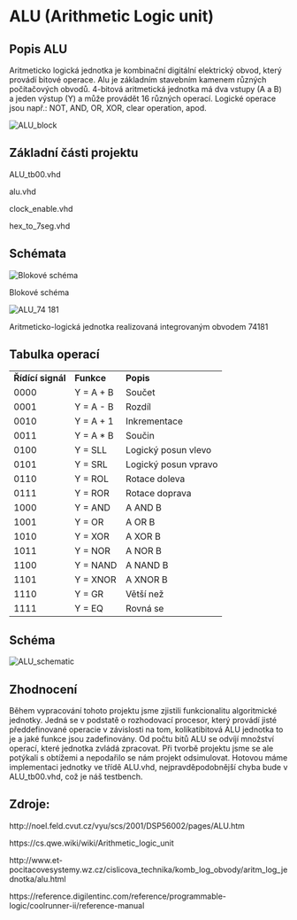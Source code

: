 # ALU (Arithmetic Logic unit) 

## Popis ALU 
Aritmeticko logická jednotka je kombinační digitální elektrický obvod, který provádí bitové operace. Alu je základním stavebním kamenem různých počítačových obvodů. 4-bitová aritmetická jednotka má dva vstupy (A a B) a jeden výstup (Y) a může provádět 16 různých operací.  Logické operace jsou např.: NOT, AND, OR, XOR, clear operation, apod.

![ALU_block](https://github.com/jurekmartin3/Digital-Electronics-1/blob/master/LABS/Project/Pictures/ALU_block.png)

## Základní části projektu 
ALU_tb00.vhd

alu.vhd

clock_enable.vhd

hex_to_7seg.vhd

## Schémata

![Blokové schéma](https://github.com/jurekmartin3/Digital-Electronics-1/blob/master/LABS/Project/Pictures/ALU.png)

Blokové schéma

![ALU_74 181](https://github.com/jurekmartin3/Digital-Electronics-1/blob/master/LABS/Project/Pictures/1.png)

Aritmeticko-logická jednotka realizovaná integrovaným obvodem 74181


## Tabulka operací
<table>
<tr><td><b>Řídící signál</b></td><td><b>Funkce</b></td><td><b>Popis</b></td></tr>
<tr><td> 0000 </td><td> Y = A + B </td><td> Součet </td></tr>
<tr><td> 0001 </td><td> Y = A - B </td><td> Rozdíl </td></tr>
<tr><td> 0010 </td><td> Y = A + 1 </td><td> Inkrementace </td></tr>
<tr><td> 0011 </td><td> Y = A * B </td><td> Součin </td></tr>
<tr><td> 0100 </td><td> Y = SLL </td><td> Logický posun vlevo </td></tr>
<tr><td> 0101 </td><td> Y = SRL </td><td> Logický posun vpravo </td></tr>
<tr><td> 0110 </td><td> Y = ROL </td><td> Rotace doleva </td></tr>
<tr><td> 0111 </td><td> Y = ROR </td><td> Rotace doprava </td></tr>
<tr><td> 1000 </td><td> Y = AND </td><td> A AND B </td></tr>
<tr><td> 1001 </td><td> Y = OR </td><td> A OR B </td></tr>
<tr><td> 1010 </td><td> Y = XOR </td><td> A XOR B </td></tr>
<tr><td> 1011 </td><td> Y = NOR </td><td> A NOR B </td></tr>
<tr><td> 1100 </td><td> Y = NAND </td><td> A NAND B </td></tr>
<tr><td> 1101 </td><td> Y = XNOR </td><td> A XNOR B </td></tr>
<tr><td> 1110 </td><td> Y = GR  </td><td> Větší než </td></tr>
<tr><td> 1111 </td><td> Y = EQ </td><td> Rovná se </td></tr>
</table>

## Schéma

![ALU_schematic](https://github.com/jurekmartin3/Digital-Electronics-1/blob/master/LABS/Project/Pictures/alu-schematic.png)

## Zhodnocení
Během vypracování tohoto projektu jsme zjistili funkcionalitu algoritmické jednotky. Jedná se v podstatě o rozhodovací procesor, který provádí jisté předdefinované operacie v závislosti na tom, kolikatibitová ALU jednotka to je a jaké funkce jsou zadefinovány. Od počtu bitů ALU se odvíjí množství operací, které jednotka zvládá zpracovat. 
Při tvorbě projektu jsme se ale potýkali s obtížemi a nepodařilo se nám projekt odsimulovat. Hotovou máme implementaci jednotky ve třídě ALU.vhd, nejpravděpodobnější chyba bude v ALU_tb00.vhd, což je náš testbench. 

## Zdroje:

<p> http://noel.feld.cvut.cz/vyu/scs/2001/DSP56002/pages/ALU.htm
<p> https://cs.qwe.wiki/wiki/Arithmetic_logic_unit
<p> http://www.et-pocitacovesystemy.wz.cz/cislicova_technika/komb_log_obvody/aritm_log_jednotka/alu.html
<p> https://reference.digilentinc.com/reference/programmable-logic/coolrunner-ii/reference-manual

